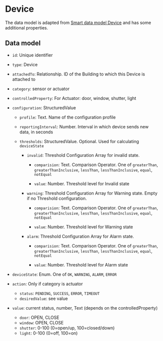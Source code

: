 # Device

The data model is adapted from [Smart data model Device](https://github.com/smart-data-models/dataModel.Device) and has some additional properties.

## Data model

- `id`: Unique identifier

- `type`: Device

- `attachedTo`: Relationship. ID of the Building to which this Device is attached to

- `category`: sensor or actuator 

- `controlledProperty`: For Actuator: door, window, shutter, light

- `configuration`: StructuredValue
  - `profile`: Text. Name of the configuration profile

  - `reportingInterval`: Number. Interval in which device sends new data, in seconds

  - `thresholds`: StructuredValue. Optional. Used for calculating `deviceState`

    - `invalid`: Threshold Configuration Array for invalid state.

      - `comparision`: Text. Comparison Operator. One of `greaterThan`, `greaterThanInclusive`, `lessThan`, `lessThanInclusive`, `equal`, `notEqual`

      - `value`: Number. Threshold level for Invalid state

    - `warning`: Threshold Configuration Array for Warning state. Empty if no Threshold configuration.

      - `comparision`: Text. Comparison Operator. One of `greaterThan`, `greaterThanInclusive`, `lessThan`, `lessThanInclusive`, `equal`, `notEqual`

      - `value`: Number. Threshold level for Warning state

    - `alarm`: Threshold Configuration Array for Alarm state.

      - `comparision`: Text. Comparison Operator. One of `greaterThan`, `greaterThanInclusive`, `lessThan`, `lessThanInclusive`, `equal`, `notEqual`

      - `value`: Number. Threshold level for Alarm state

- `deviceState`: Enum. One of `OK`, `WARNING`, `ALARM`, `ERROR`
- `action`: Only if category is actuator
  - `status`: `PENDING`, `SUCCESS`, `ERROR`, `TIMEOUT`
  - `desiredValue`: see value


- `value`: current status, number, Text (depends on the controlledProperty)
  - `door`: OPEN, CLOSE
  - `window`: OPEN, CLOSE
  - `shutter`: 0-100 (0=open/up, 100=closed/down)
  - `light`: 0-100 (0=off, 100=on)
